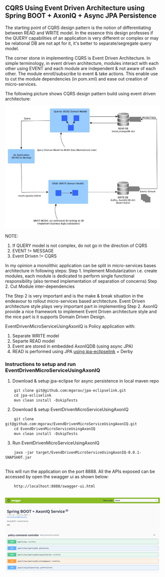 ##  CQRS Using Event Driven Architecture using Spring BOOT + AxonIQ + Async JPA Persistence

The starting point of CQRS design pattern is the notion of differentiating between READ and WRITE model. In the essence 
this design professes if the QUERY capabilities of an application is very different or complex or may be relational DB are
not apt for it, it's better to separate/segregate  query model.

The corner stone in implementing CQRS is Event Driven Architecture. In simple terminology, in event driven architecture,
modules interact with each other using EVENT and each module are independent & not aware of each other. The module enroll/subscribe to event
& take actions. This enable use to cut the module dependencies (in pom.xml) and ease out creation of micro-services.

The following picture shows CQRS design pattern build using event driven architecture:

![alt text](./images/CQRS.jpg)

NOTE:
1. If QUERY model is not complex, do not go in the direction of CQRS
2. EVENT != MESSAGE
3. Event Driven != CQRS

In my opinion a monolithic application can be split in micro-services bases architecture in following steps:
Step 1. Implement Modularization i.e. create modules, each module is dedicated to perform single functional responsibility
   (also termed implementation of separation of concerns)
Step 2. Cut Module inter-dependencies

The Step 2 is very important and is the make & break situation in the endeavour to rollout micro-services based architecture.
Event Driven architecture style plays very important part in implementing Step 2. AxonIQ provide a nice framework to implement 
Event Driven architecture style and the nice part is it supports Domain Driven Design.

EventDrivenMicroServiceUsingAxonIQ is Policy application with:
1. Separate WRITE model
2. Separte READ model
3. Event are stored in embedded AxonIQDB  (using async JPA)
4. READ is performed using JPA [using jpa-eclipselink](https://github.com/mgorav/jpa-eclipselink) + Derby

 

### Instructions to setup and run EventDrivenMicroServiceUsingAxonIQ
1. Download & setup jpa-eclipse for async persistence in local maven repo
````
    git clone git@github.com:mgorav/jpa-eclipselink.git
    cd jpa-ecliselink
    mvn clean install -DskipTests
````

2. Download & setup EventDrivenMicroServiceUsingAxonIQ

````
    git clone git@github.com:mgorav/EvendDrivenMicroServiceUsingAxonIQ.git
    cd EvendDrivenMicroServiceUsingAxonIQ
    mvn clean install -DskipTests
````

3. Run EventDrivenMicroServiceUsingAxonIQ 

````
    java -jar target/EvendDrivenMicroServiceUsingAxonIQ-0.0.1-SNAPSHOT.jar
    
````

This will run the application on the port 8888. All the APIs exposed can be accessed by open the swagger ui as shown below:

````
    http://localhost:8888/swagger-ui.html
    
````

 ![alt text](./images/swaggerui.png)
 
 
